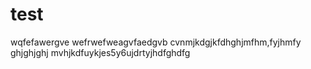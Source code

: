 # test
wqfefawergve
wefrwefweagvfaedgvb
 cvnmjkdgjkfdhghjmfhm,fyjhmfy
ghjghjghj
mvhjkdfuykjes5y6ujdrtyjhdfghdfg
